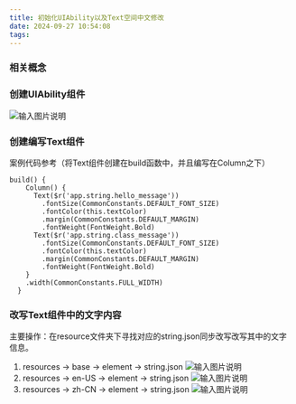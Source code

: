 ```yaml
---
title: 初始化UIAbility以及Text空间中文修改
date: 2024-09-27 10:54:08
tags:
---
```

### 相关概念

### 创建UIAbility组件
![输入图片说明](https://foruda.gitee.com/images/1725609476335112944/3980bb6d_14874948.png "屏幕截图")

### 创建编写Text组件
案例代码参考（将Text组件创建在build函数中，并且编写在Column之下）

```
build() {
    Column() {
      Text($r('app.string.hello_message'))
        .fontSize(CommonConstants.DEFAULT_FONT_SIZE)
        .fontColor(this.textColor)
        .margin(CommonConstants.DEFAULT_MARGIN)
        .fontWeight(FontWeight.Bold)
      Text($r('app.string.class_message'))
        .fontSize(CommonConstants.DEFAULT_FONT_SIZE)
        .fontColor(this.textColor)
        .margin(CommonConstants.DEFAULT_MARGIN)
        .fontWeight(FontWeight.Bold)
    }
    .width(CommonConstants.FULL_WIDTH)
  }
```

### 改写Text组件中的文字内容
主要操作：在resource文件夹下寻找对应的string.json同步改写改写其中的文字信息。
1. resources -> base -> element -> string.json
![输入图片说明](https://foruda.gitee.com/images/1725609835202287633/b5ebe93c_14874948.png "屏幕截图")
2. resources -> en-US -> element -> string.json
![输入图片说明](https://foruda.gitee.com/images/1725609852139674342/989c589b_14874948.png "屏幕截图")
3. resources -> zh-CN -> element -> string.json
![输入图片说明](https://foruda.gitee.com/images/1725609865737021543/1a1109d9_14874948.png "屏幕截图")

